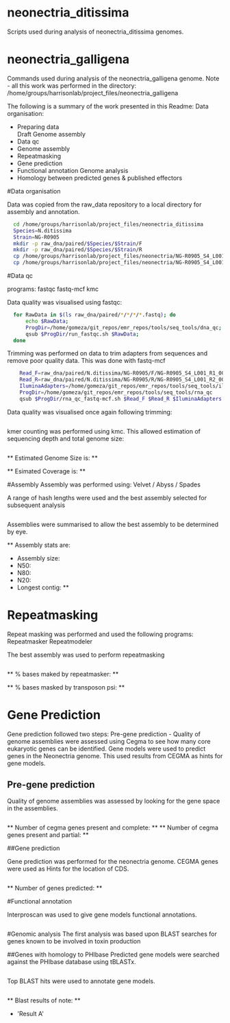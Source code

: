 # neonectria_ditissima
Scripts used during analysis of neonectria_ditissima genomes.

neonectria_galligena
====================

Commands used during analysis of the neonectria_galligena genome. Note - all this work was performed in the directory: /home/groups/harrisonlab/project_files/neonectria_galligena

The following is a summary of the work presented in this Readme:
Data organisation:
  * Preparing data  
Draft Genome assembly
  * Data qc
  * Genome assembly
  * Repeatmasking
  * Gene prediction
  * Functional annotation
Genome analysis
  * Homology between predicted genes & published effectors


#Data organisation

Data was copied from the raw_data repository to a local directory for assembly
and annotation.

```bash
  cd /home/groups/harrisonlab/project_files/neonectria_ditissima
  Species=N.ditissima
  Strain=NG-R0905
  mkdir -p raw_dna/paired/$Species/$Strain/F
  mkdir -p raw_dna/paired/$Species/$Strain/R
  cp /home/groups/harrisonlab/project_files/neonectria/NG-R0905_S4_L001_R1_001.fastq raw_dna/paired/$Species/$Strain/F/.
  cp /home/groups/harrisonlab/project_files/neonectria/NG-R0905_S4_L001_R2_001.fastq raw_dna/paired/$Species/$Strain/R/.
```


#Data qc

programs: fastqc fastq-mcf kmc

Data quality was visualised using fastqc:

```bash
  for RawData in $(ls raw_dna/paired/*/*/*/*.fastq); do 
	  echo $RawData; 
	  ProgDir=/home/gomeza/git_repos/emr_repos/tools/seq_tools/dna_qc; 
	  qsub $ProgDir/run_fastqc.sh $RawData;
  done
```

Trimming was performed on data to trim adapters from sequences and remove poor quality data.
This was done with fastq-mcf


```bash
	Read_F=raw_dna/paired/N.ditissima/NG-R0905/F/NG-R0905_S4_L001_R1_001.fastq
	Read_R=raw_dna/paired/N.ditissima/NG-R0905/R/NG-R0905_S4_L001_R2_001.fastq
	IluminaAdapters=/home/gomeza/git_repos/emr_repos/tools/seq_tools/illumina_full_adapters.fa
	ProgDir=/home/gomeza/git_repos/emr_repos/tools/seq_tools/rna_qc
	qsub $ProgDir/rna_qc_fastq-mcf.sh $Read_F $Read_R $IluminaAdapters DNA
```

Data quality was visualised once again following trimming:

```bash

```


kmer counting was performed using kmc.
This allowed estimation of sequencing depth and total genome size:

```bash

```

** Estimated Genome Size is: **

** Esimated Coverage is: **

#Assembly
Assembly was performed using: Velvet / Abyss / Spades

A range of hash lengths were used and the best assembly selected for subsequent analysis


```bash

```

Assemblies were summarised to allow the best assembly to be determined by eye.

** Assembly stats are:
  * Assembly size:
  * N50:
  * N80:
  * N20:
  * Longest contig:
  **

# Repeatmasking

Repeat masking was performed and used the following programs: Repeatmasker Repeatmodeler

The best assembly was used to perform repeatmasking

```bash

```

** % bases maked by repeatmasker: **

** % bases masked by transposon psi: **


# Gene Prediction
Gene prediction followed two steps:
Pre-gene prediction - Quality of genome assemblies were assessed using Cegma to see how many core eukaryotic genes can be identified.
Gene models were used to predict genes in the Neonectria genome. This used results from CEGMA as hints for gene models.

## Pre-gene prediction
Quality of genome assemblies was assessed by looking for the gene space in the assemblies.

```bash

```

** Number of cegma genes present and complete: **
** Number of cegma genes present and partial: **

##Gene prediction

Gene prediction was performed for the neonectria genome.
CEGMA genes were used as Hints for the location of CDS.

```bash

```

** Number of genes predicted: **

#Functional annotation

Interproscan was used to give gene models functional annotations.

```bash

```


#Genomic analysis
The first analysis was based upon BLAST searches for genes known to be involved in toxin production


##Genes with homology to PHIbase
Predicted gene models were searched against the PHIbase database using tBLASTx.

```bash

```

Top BLAST hits were used to annotate gene models.

```bash

```

** Blast results of note: **
  * 'Result A'